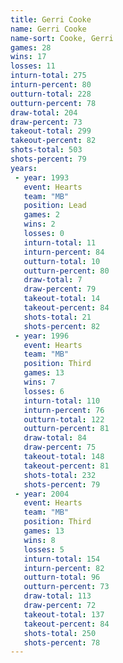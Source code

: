 ```yaml
---
title: Gerri Cooke
name: Gerri Cooke
name-sort: Cooke, Gerri
games: 28
wins: 17
losses: 11
inturn-total: 275
inturn-percent: 80
outturn-total: 228
outturn-percent: 78
draw-total: 204
draw-percent: 73
takeout-total: 299
takeout-percent: 82
shots-total: 503
shots-percent: 79
years:
 - year: 1993
   event: Hearts
   team: "MB"
   position: Lead
   games: 2
   wins: 2
   losses: 0
   inturn-total: 11
   inturn-percent: 84
   outturn-total: 10
   outturn-percent: 80
   draw-total: 7
   draw-percent: 79
   takeout-total: 14
   takeout-percent: 84
   shots-total: 21
   shots-percent: 82
 - year: 1996
   event: Hearts
   team: "MB"
   position: Third
   games: 13
   wins: 7
   losses: 6
   inturn-total: 110
   inturn-percent: 76
   outturn-total: 122
   outturn-percent: 81
   draw-total: 84
   draw-percent: 75
   takeout-total: 148
   takeout-percent: 81
   shots-total: 232
   shots-percent: 79
 - year: 2004
   event: Hearts
   team: "MB"
   position: Third
   games: 13
   wins: 8
   losses: 5
   inturn-total: 154
   inturn-percent: 82
   outturn-total: 96
   outturn-percent: 73
   draw-total: 113
   draw-percent: 72
   takeout-total: 137
   takeout-percent: 84
   shots-total: 250
   shots-percent: 78
---
```


